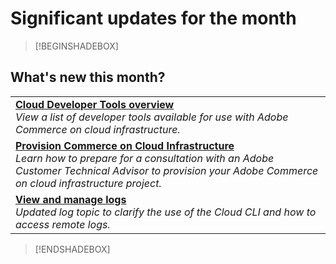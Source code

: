 # Significant updates for the month


>[!BEGINSHADEBOX]

## What's new this month?

<table>
<tr>
  <td valign="top">
    <a href="https://experienceleague.adobe.com/docs/commerce-cloud-service/user-guide/dev-tools/overview.html"><strong>Cloud Developer Tools overview</strong></a>
    <br><em>View a list of developer tools available for use with Adobe Commerce on cloud infrastructure.</em><br>
  </td>
</tr>
<tr>
  <td valign="top">
    <a href="https://experienceleague.adobe.com/docs/commerce-cloud-service/start/new-project.html"><strong>Provision Commerce on Cloud Infrastructure</strong></a>
    <br><em>Learn how to prepare for a consultation with an Adobe Customer Technical Advisor to provision your Adobe Commerce on cloud infrastructure project.</em><br>
  </td>
</tr>
<tr>
  <td valign="top">
    <a href="https://experienceleague.adobe.com/docs/commerce-cloud-service/user-guide/develop/test/log-locations.html"><strong>View and manage logs</strong></a>
    <br><em>Updated log topic to clarify the use of the Cloud CLI and how to access remote logs.</em><br>
  </td>
</tr>
</table>

>[!ENDSHADEBOX]
